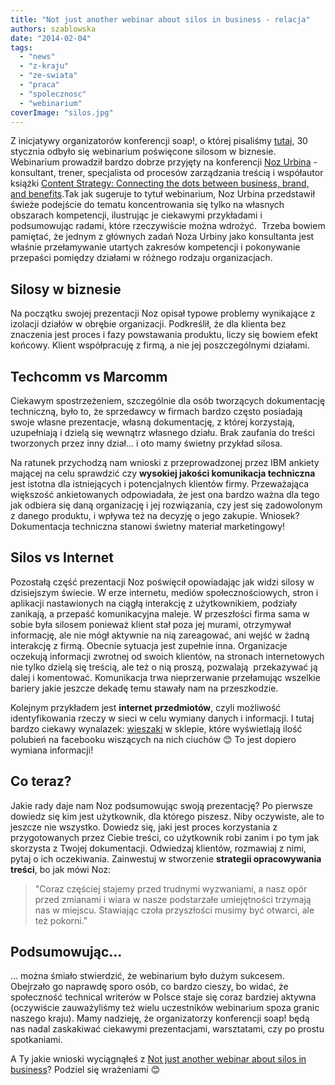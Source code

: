 ```yaml
---
title: "Not just another webinar about silos in business - relacja"
authors: szablowska
date: "2014-02-04"
tags:
  - "news"
  - "z-kraju"
  - "ze-swiata"
  - "praca"
  - "spolecznosc"
  - "webinarium"
coverImage: "silos.jpg"
---
```


Z inicjatywy organizatorów konferencji soap!, o której pisaliśmy
[tutaj](http://techwriter.pl/soap-technical-communication-conference-relacja/ "soap! technical communication conference – relacja"), 30
stycznia odbyło się webinarium poświęcone silosom w biznesie. Webinarium
prowadził bardzo dobrze przyjęty na
konferencji [Noz Urbina](http://urbinaconsulting.com/ "Noz Urbina") -
konsultant, trener, specjalista od procesów zarządzania treścią i współautor
książki
[Content Strategy: Connecting the dots between business, brand, and benefits](http://thecontentstrategybook.com/ "Content Strategy: Connecting the dots between business, brand, and benefits").Tak
jak sugeruje to tytuł webinarium, Noz Urbina przedstawił świeże podejście do
tematu koncentrowania się tylko na własnych obszarach kompetencji, ilustrując je
ciekawymi przykładami i podsumowując radami, które rzeczywiście można wdrożyć.
 Trzeba bowiem pamiętać, że jednym z głównych zadań Noza Urbiny jako konsultanta
jest właśnie przełamywanie utartych zakresów kompetencji i pokonywanie przepaści
pomiędzy działami w różnego rodzaju organizacjach.

<!--truncate-->

## Silosy w biznesie

Na początku swojej prezentacji Noz opisał typowe problemy wynikające z izolacji
działów w obrębie organizacji. Podkreślił, że dla klienta bez znaczenia jest
proces i fazy powstawania produktu, liczy się bowiem efekt końcowy. Klient
współpracuję z firmą, a nie jej poszczególnymi działami.

## Techcomm vs Marcomm

Ciekawym spostrzeżeniem, szczególnie dla osób tworzących dokumentację
techniczną, było to, że sprzedawcy w firmach bardzo często posiadają swoje
własne prezentacje, własną dokumentację, z której korzystają, uzupełniają i
dzielą się wewnątrz własnego działu. Brak zaufania do treści tworzonych przez
inny dział... i oto mamy świetny przykład silosa.

Na ratunek przychodzą nam wnioski z przeprowadzonej przez IBM ankiety mającej na
celu sprawdzić czy **wysokiej jakości komunikacja techniczna** jest istotna dla
istniejących i potencjalnych klientów firmy. Przeważająca większość
ankietowanych odpowiadała, że jest ona bardzo ważna dla tego jak odbiera się
daną organizację i jej rozwiązania, czy jest się zadowolonym z danego produktu,
i wpływa też na decyzję o jego zakupie. Wniosek? Dokumentacja techniczna stanowi
świetny materiał marketingowy!

## Silos vs Internet

Pozostałą część prezentacji Noz poświęcił opowiadając jak widzi silosy w
dzisiejszym świecie. W erze internetu, mediów społecznościowych, stron i
aplikacji nastawionych na ciągłą interakcję z użytkownikiem, podziały zanikają,
a przepaść komunikacyjna maleje. W przeszłości firma sama w sobie była silosem
ponieważ klient stał poza jej murami, otrzymywał informację, ale nie mógł
aktywnie na nią zareagować, ani wejść w żadną interakcję z firmą. Obecnie
sytuacja jest zupełnie inna. Organizacje oczekują informacji zwrotnej od swoich
klientów, na stronach internetowych nie tylko dzielą się treścią, ale też o nią
proszą, pozwalają  przekazywać ją dalej i komentować. Komunikacja trwa
nieprzerwanie przełamując wszelkie bariery jakie jeszcze dekadę temu stawały nam
na przeszkodzie.

Kolejnym przykładem jest **internet przedmiotów**, czyli możliwość
identyfikowania rzeczy w sieci w celu wymiany danych i informacji. I tutaj
bardzo ciekawy wynalazek:
[wieszaki](http://mashable.com/2012/05/08/hangers-update-facebook-likes/ "wieszaki")
w sklepie, które wyświetlają ilość polubień na facebooku wiszących na nich
ciuchów 😊 To jest dopiero wymiana informacji!

## Co teraz?

Jakie rady daje nam Noz podsumowując swoją prezentację? Po pierwsze dowiedz się
kim jest użytkownik, dla którego piszesz. Niby oczywiste, ale to jeszcze nie
wszystko. Dowiedz się, jaki jest proces korzystania z przygotowanych przez
Ciebie treści, co użytkownik robi zanim i po tym jak skorzysta z Twojej
dokumentacji. Odwiedzaj klientów, rozmawiaj z nimi, pytaj o ich oczekiwania.
Zainwestuj w stworzenie **strategii opracowywania treści**, bo jak mówi Noz:

> "Coraz częściej stajemy przed trudnymi wyzwaniami, a nasz opór przed zmianami
> i wiara w nasze podstarzałe umiejętności trzymają nas w miejscu. Stawiając
> czoła przyszłości musimy być otwarci, ale też pokorni."

## Podsumowując...

... można śmiało stwierdzić, że webinarium było dużym sukcesem. Obejrzało go
naprawdę sporo osób, co bardzo cieszy, bo widać, że społeczność technical
writerów w Polsce staje się coraz bardziej aktywna (oczywiście zauważyliśmy też
wielu uczestników webinarium spoza granic naszego kraju). Mamy nadzieję, że
organizatorzy konferencji soap! będą nas nadal zaskakiwać ciekawymi
prezentacjami, warsztatami, czy po prostu spotkaniami.

A Ty jakie wnioski wyciągnąłeś z
[Not just another webinar about silos in business](http://www.soapconf.com/silos-recording/)?
Podziel się wrażeniami 😊
